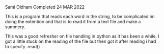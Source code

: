 Sami Oldham
Completed 24 MAR 2022

This is a program that reads each word in the string, to be complicated im doing the extention and that is to read it from a text file and make a summery. 

This was a good refresher on file handling in python as it has been a while. I got a little stuck on the reading of the file but then got it after reading i had to specify .read()
